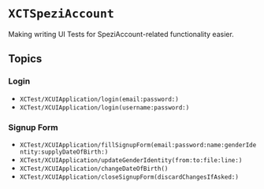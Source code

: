 # ``XCTSpeziAccount``

Making writing UI Tests for SpeziAccount-related functionality easier.

<!--

This source file is part of the Spezi open-source project

SPDX-FileCopyrightText: 2024 Stanford University and the project authors (see CONTRIBUTORS.md)

SPDX-License-Identifier: MIT

-->

## Topics

### Login

- ``XCTest/XCUIApplication/login(email:password:)``
- ``XCTest/XCUIApplication/login(username:password:)``

### Signup Form

- ``XCTest/XCUIApplication/fillSignupForm(email:password:name:genderIdentity:supplyDateOfBirth:)``
- ``XCTest/XCUIApplication/updateGenderIdentity(from:to:file:line:)``
- ``XCTest/XCUIApplication/changeDateOfBirth()``
- ``XCTest/XCUIApplication/closeSignupForm(discardChangesIfAsked:)``
